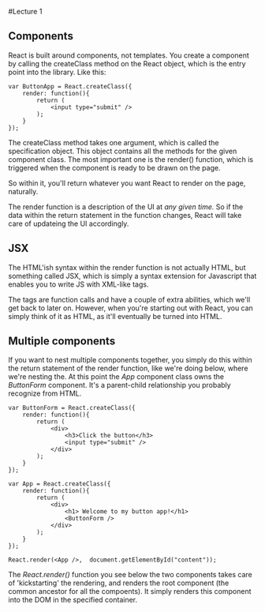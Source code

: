 #Lecture 1

## Components

React is built around components, not templates. You create a component by calling the createClass method on the React object, which is the entry point into the library. Like this:


	var ButtonApp = React.createClass({
		render: function(){
			return (
				<input type="submit" />
			);
		}
	});

The createClass method takes one argument, which is called the specification object. This object contains all the methods for the given component class. The most important one is the render() function, which is triggered when the component is ready to be drawn on the page.  

So within it, you'll return whatever you want React to render on the page, naturally.  

The render function is a description of the UI at *any given time.* So if the data within the return statement in the function changes, React will take care of updateing the UI accordingly.   

## JSX

The HTML'ish syntax within the render function is not actually HTML, but something called JSX, which is simply a syntax extension for Javascript that enables you to write JS with XML-like tags. 

The tags are function calls and have a couple of extra abilities, which we'll get back to later on. However, when you're starting out with React, you can simply think of it as HTML, as it'll eventually be turned into HTML.

## Multiple components

If you want to nest multiple components together, you simply do this within the return statement of the render function, like we're doing below, where we're nesting the. At this point the *App* component class owns the *ButtonForm* component. It's a parent-child relationship you probably recognize from HTML.

	var ButtonForm = React.createClass({
		render: function(){
			return (
				<div>
					<h3>Click the button</h3>
					<input type="submit" />
				</div>
			);
		}
	});

	var App = React.createClass({
		render: function(){
			return (
				<div>
					<h1> Welcome to my button app!</h1>
					<ButtonForm />
				</div>
			);
		}
	});
	
	React.render(<App />,  document.getElementById("content"));

The *React.render()* function you see below the two components takes care of 'kickstarting' the rendering, and renders the root component (the common ancestor for all the compoents). It simply renders this component into the DOM in the specified container. 

